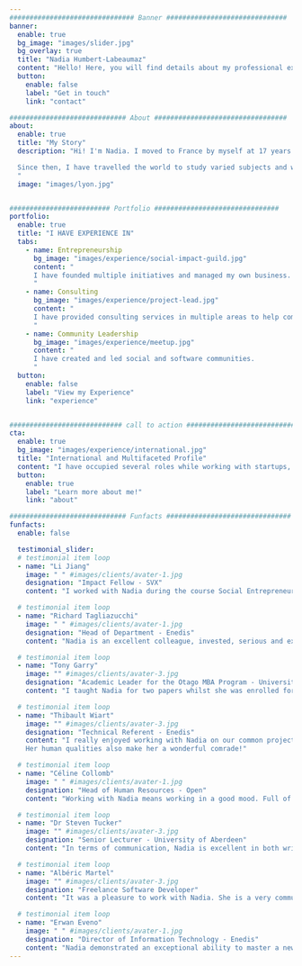 ```yaml
---
############################### Banner ##############################
banner:
  enable: true
  bg_image: "images/slider.jpg"
  bg_overlay: true
  title: "Nadia Humbert-Labeaumaz"
  content: "Hello! Here, you will find details about my professional experience as well as some of my thoughts and case studies."
  button:
    enable: false
    label: "Get in touch"
    link: "contact"

############################# About #################################
about:
  enable: true
  title: "My Story"
  description: "Hi! I'm Nadia. I moved to France by myself at 17 years old.

  Since then, I have travelled the world to study varied subjects and work, developing experience in entrepreneurship, consulting and leadership and learning from many cultures.
  "
  image: "images/lyon.jpg"


######################### Portfolio ###############################
portfolio:
  enable: true
  title: "I HAVE EXPERIENCE IN"
  tabs:
    - name: Entrepreneurship
      bg_image: "images/experience/social-impact-guild.jpg"
      content: "
      I have founded multiple initiatives and managed my own business.
      "      
    - name: Consulting
      bg_image: "images/experience/project-lead.jpg"
      content: "
      I have provided consulting services in multiple areas to help companies achieve strategic goals and scale up.
      "
    - name: Community Leadership
      bg_image: "images/experience/meetup.jpg"
      content: "
      I have created and led social and software communities.
      "
  button:
    enable: false
    label: "View my Experience"
    link: "experience"


############################ call to action ###########################
cta:
  enable: true
  bg_image: "images/experience/international.jpg"
  title: "International and Multifaceted Profile"
  content: "I have occupied several roles while working with startups, medium-sized and large enterprises from various industries worldwide."
  button:
    enable: true
    label: "Learn more about me!"
    link: "about"

############################# Funfacts ###############################
funfacts:
  enable: false

  testimonial_slider:
  # testimonial item loop
  - name: "Li Jiang"
    image: " " #images/clients/avater-1.jpg
    designation: "Impact Fellow - SVX"
    content: "I worked with Nadia during the course Social Entrepreneurship in Schulich MBA. I have to say that Nadia is the best person I ever want to work with in a team. She is passionate about social enterprise and doing good to society; she is capable of looking at the bigger picture to ensure the team stays on track during the process and reaches our goals successfully; she is committed to delivering the best quality work by doing tons of primary research and secondary research; and she is very insightful when analyzing the data (absolutely super strong in analytical skills). Great team player!"

  # testimonial item loop
  - name: "Richard Tagliazucchi"
    image: " " #images/clients/avater-1.jpg
    designation: "Head of Department - Enedis"
    content: "Nadia is an excellent colleague, invested, serious and extremely competent. Her departure was a real loss!"

  # testimonial item loop
  - name: "Tony Garry"
    image: "" #images/clients/avater-3.jpg
    designation: "Academic Leader for the Otago MBA Program - University of Otago"
    content: "I taught Nadia for two papers whilst she was enrolled for an MBA at the University of Otago. Nadia was able to apply both her broad business knowledge and experience and more specialised areas of expertise within the fields of marketing and strategy to solve challenging business problems to an exceptionally high standard."

  # testimonial item loop
  - name: "Thibault Wiart"
    image: "" #images/clients/avater-3.jpg
    designation: "Technical Referent - Enedis"
    content: "I really enjoyed working with Nadia on our common projects and saw her rapidly evolve technically and also in terms of confidence and communication.
    Her human qualities also make her a wonderful comrade!"

  # testimonial item loop
  - name: "Céline Collomb"
    image: " " #images/clients/avater-1.jpg
    designation: "Head of Human Resources - Open"
    content: "Working with Nadia means working in a good mood. Full of energy, convictions, desires, Nadia knows how to take a step back and bring her ideas to a team."

  # testimonial item loop
  - name: "Dr Steven Tucker"
    image: "" #images/clients/avater-3.jpg
    designation: "Senior Lecturer - University of Aberdeen"
    content: "In terms of communication, Nadia is excellent in both written and verbal forms. She [was] a well-mannered and pleasant student, with a relaxed and independent approach to learning. Nadia is more than capable of rising to a challenge and succeeding in making the most of every opportunity. All things considered, Nadia is a fully rounded, mature individual, with a talent and determination that will ensure success where ever her career takes her next."

  # testimonial item loop
  - name: "Albéric Martel"
    image: "" #images/clients/avater-3.jpg
    designation: "Freelance Software Developer"
    content: "It was a pleasure to work with Nadia. She is a very communicative and positive person. She has very good human and technical skills and is always seeking to get the best of herself as well as help others do so. It would be a pleasure to collaborate again. Reach out to her - you won't be disappointed."

  # testimonial item loop
  - name: "Erwan Eveno"
    image: " " #images/clients/avater-1.jpg
    designation: "Director of Information Technology - Enedis"
    content: "Nadia demonstrated an exceptional ability to master a new environment and new technologies. After a few weeks, she became an essential part of the project. Intellectually brilliant, Nadia adapts perfectly to her entire ecosystem, clients, colleagues, managers."
---
```

